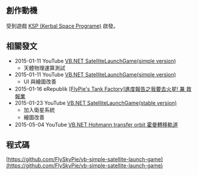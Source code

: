 ## 創作動機

受到遊戲 [KSP (Kerbal Space Programe)](https://en.wikipedia.org/wiki/Kerbal_Space_Program) 啟發。

## 相關發文

- 2015-01-11 YouTube [VB.NET SatelliteLaunchGame(simple version)](https://youtu.be/hOOcYDarB6Q)
  - 天體物理運算測試
- 2015-01-11 YouTube [VB.NET SatelliteLaunchGame(simple version)](https://youtu.be/zCcfsLDrpI8)
  - UI 與繪圖改善
- 2015-01-16 eRepublik [[FlyPie's Tank Factory]進度報告之我要去火星! 兼 救報業](https://www.erepublik.com/en/article/-flypie-s-tank-factory-1-2488264/1/20)
- 2015-01-23 YouTube [VB.NET SatelliteLaunchGame(stable version)](https://youtu.be/rGIA-iIjPOE)
  - 加入衛星系統
  - 繪圖改善
- 2015-05-04 YouTube [VB.NET Hohmann transfer orbit 霍曼轉移軌道](https://youtu.be/rznuqp947MQ)

## 程式碼

[https://github.com/FlySkyPie/vb-simple-satellite-launch-game](https://github.com/FlySkyPie/vb-simple-satellite-launch-game)